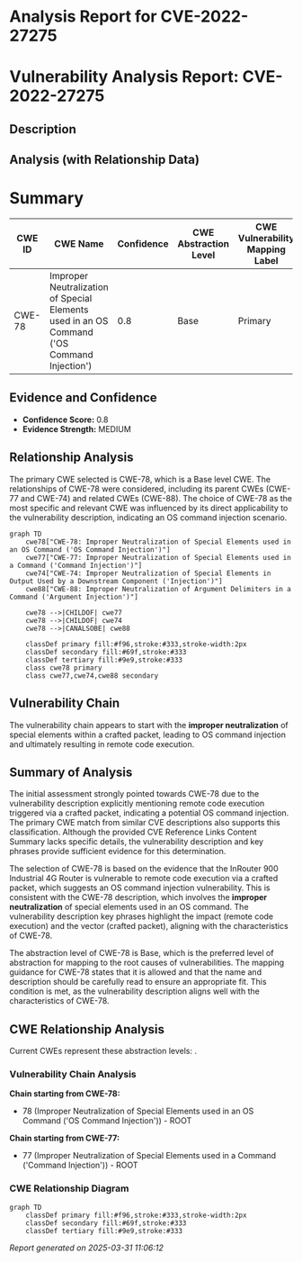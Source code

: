 # Analysis Report for CVE-2022-27275

# Vulnerability Analysis Report: CVE-2022-27275

## Description



## Analysis (with Relationship Data)

# Summary
| CWE ID | CWE Name | Confidence | CWE Abstraction Level | CWE Vulnerability Mapping Label | CWE-Vulnerability Mapping Notes |
|---|---|---|---|---|---|
| CWE-78 | Improper Neutralization of Special Elements used in an OS Command ('OS Command Injection') | 0.8 | Base | Primary | Allowed |

## Evidence and Confidence

*   **Confidence Score:** 0.8
*   **Evidence Strength:** MEDIUM

## Relationship Analysis
The primary CWE selected is CWE-78, which is a Base level CWE. The relationships of CWE-78 were considered, including its parent CWEs (CWE-77 and CWE-74) and related CWEs (CWE-88). The choice of CWE-78 as the most specific and relevant CWE was influenced by its direct applicability to the vulnerability description, indicating an OS command injection scenario.

```mermaid
graph TD
    cwe78["CWE-78: Improper Neutralization of Special Elements used in an OS Command ('OS Command Injection')"]
    cwe77["CWE-77: Improper Neutralization of Special Elements used in a Command ('Command Injection')"]
    cwe74["CWE-74: Improper Neutralization of Special Elements in Output Used by a Downstream Component ('Injection')"]
    cwe88["CWE-88: Improper Neutralization of Argument Delimiters in a Command ('Argument Injection')"]

    cwe78 -->|CHILDOF| cwe77
    cwe78 -->|CHILDOF| cwe74
    cwe78 -->|CANALSOBE| cwe88

    classDef primary fill:#f96,stroke:#333,stroke-width:2px
    classDef secondary fill:#69f,stroke:#333
    classDef tertiary fill:#9e9,stroke:#333
    class cwe78 primary
    class cwe77,cwe74,cwe88 secondary
```

## Vulnerability Chain
The vulnerability chain appears to start with the **improper neutralization** of special elements within a crafted packet, leading to OS command injection and ultimately resulting in remote code execution.

## Summary of Analysis
The initial assessment strongly pointed towards CWE-78 due to the vulnerability description explicitly mentioning remote code execution triggered via a crafted packet, indicating a potential OS command injection. The primary CWE match from similar CVE descriptions also supports this classification. Although the provided CVE Reference Links Content Summary lacks specific details, the vulnerability description and key phrases provide sufficient evidence for this determination.

The selection of CWE-78 is based on the evidence that the InRouter 900 Industrial 4G Router is vulnerable to remote code execution via a crafted packet, which suggests an OS command injection vulnerability. This is consistent with the CWE-78 description, which involves the **improper neutralization** of special elements used in an OS command. The vulnerability description key phrases highlight the impact (remote code execution) and the vector (crafted packet), aligning with the characteristics of CWE-78.

The abstraction level of CWE-78 is Base, which is the preferred level of abstraction for mapping to the root causes of vulnerabilities. The mapping guidance for CWE-78 states that it is allowed and that the name and description should be carefully read to ensure an appropriate fit. This condition is met, as the vulnerability description aligns well with the characteristics of CWE-78.


## CWE Relationship Analysis

Current CWEs represent these abstraction levels: .


### Vulnerability Chain Analysis

**Chain starting from CWE-78:**
- 78 (Improper Neutralization of Special Elements used in an OS Command ('OS Command Injection')) - ROOT


**Chain starting from CWE-77:**
- 77 (Improper Neutralization of Special Elements used in a Command ('Command Injection')) - ROOT



### CWE Relationship Diagram

```mermaid
graph TD
    classDef primary fill:#f96,stroke:#333,stroke-width:2px
    classDef secondary fill:#69f,stroke:#333
    classDef tertiary fill:#9e9,stroke:#333
```



*Report generated on 2025-03-31 11:06:12*
